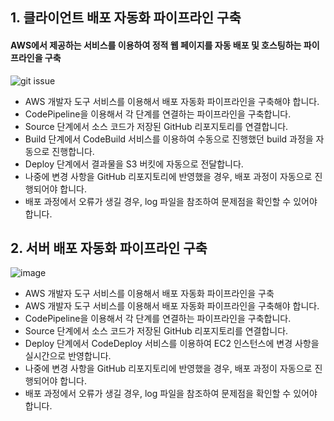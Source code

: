 ## 1. 클라이언트 배포 자동화 파이프라인 구축
####  AWS에서 제공하는 서비스를 이용하여 정적 웹 페이지를 자동 배포 및 호스팅하는 파이프라인을 구축

![git issue](https://user-images.githubusercontent.com/75375944/160069562-56f795e0-0c66-482d-b23e-94c90a328ab4.png)
- AWS 개발자 도구 서비스를 이용해서 배포 자동화 파이프라인을 구축해야 합니다.
- CodePipeline을 이용해서 각 단계를 연결하는 파이프라인을 구축합니다.
- Source 단계에서 소스 코드가 저장된 GitHub 리포지토리를 연결합니다.
- Build 단계에서 CodeBuild 서비스를 이용하여 수동으로 진행했던 build 과정을 자동으로 진행합니다.
- Deploy 단계에서 결과물을 S3 버킷에 자동으로 전달합니다.
- 나중에 변경 사항을 GitHub 리포지토리에 반영했을 경우, 배포 과정이 자동으로 진행되어야 합니다.
- 배포 과정에서 오류가 생길 경우, log 파일을 참조하여 문제점을 확인할 수 있어야 합니다.
 
## 2. 서버 배포 자동화 파이프라인 구축
![image](https://user-images.githubusercontent.com/75375944/160078750-424e02f6-df8a-4553-a7c9-29c7cdfbad52.png)
- AWS 개발자 도구 서비스를 이용해서 배포 자동화 파이프라인을 구축
- AWS 개발자 도구 서비스를 이용해서 배포 자동화 파이프라인을 구축해야 합니다.
- CodePipeline을 이용해서 각 단계를 연결하는 파이프라인을 구축합니다.
- Source 단계에서 소스 코드가 저장된 GitHub 리포지토리를 연결합니다.
- Deploy 단계에서 CodeDeploy 서비스를 이용하여 EC2 인스턴스에 변경 사항을 실시간으로 반영합니다.
- 나중에 변경 사항을 GitHub 리포지토리에 반영했을 경우, 배포 과정이 자동으로 진행되어야 합니다.
- 배포 과정에서 오류가 생길 경우, log 파일을 참조하여 문제점을 확인할 수 있어야 합니다.
